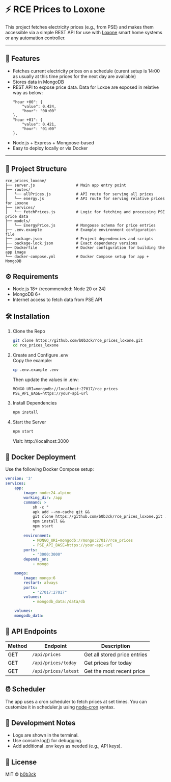 # ⚡ RCE Prices to Loxone

This project fetches electricity prices (e.g., from PSE) and makes them accessible via a simple REST API for use with [Loxone](https://www.loxone.com/) smart home systems or any automation controller.

---

## 🚀 Features

- Fetches current electricity prices on a schedule (curent setup is 14:00 as usually at this time prices for the next day are available)
- Stores data in MongoDB
- REST API to expose price data. Data for Loxoe are exposed in relative way as below:
    ```
    "hour +00": {
        "value": 0.424,
        "hour": "00:00"
    },
    "hour +01": {
        "value": 0.421,
        "hour": "01:00"
    },
    ```
- Node.js + Express + Mongoose-based
- Easy to deploy locally or via Docker

---

## 📁 Project Structure

```text
rce_prices_loxone/
├── server.js                  # Main app entry point
├── routes/
│   └── allPrices.js           # API route for serving all prices
│   └── energy.js              # API route for serving relative prices for Loxone
├── services/
│   └── fetchPrices.js         # Logic for fetching and processing PSE price data
├── models/
│   └── EnergyPrice.js         # Mongoose schema for price entries
├── .env.example               # Example environment configuration file
├── package.json               # Project dependencies and scripts
├── package-lock.json          # Exact dependency versions
├── Dockerfile                 # Docker configuration for building the app image
└── docker-compose.yml         # Docker Compose setup for app + MongoDB
```
## ⚙️ Requirements

- Node.js 18+ (recommended: Node 20 or 24)
- MongoDB 6+
- Internet access to fetch data from PSE API

## 🛠 Installation

1. Clone the Repo
    ```bash
    git clone https://github.com/b0b3ck/rce_prices_loxone.git
    cd rce_prices_loxone
    ```
2. Create and Configure .env\
Copy the example:
    ```bash
    cp .env.example .env
    ```
    Then update the values in .env:
    ```env
    MONGO_URI=mongodb://localhost:27017/rce_prices
    PSE_API_BASE=https://your-api-url
    ```
3. Install Dependencies
    ```bash
    npm install
    ```
4. Start the Server
    ```bash
    npm start
    ```
    Visit: http://localhost:3000

## 🐳 Docker Deployment
Use the following Docker Compose setup:
```yaml
version: '3'
services:
    app:
        image: node:24-alpine
        working_dir: /app
        command: >
            sh -c "
            apk add --no-cache git &&
            git clone https://github.com/b0b3ck/rce_prices_loxone.git . &&
            npm install &&
            npm start
            "
        environment:
            - MONGO_URI=mongodb://mongo:27017/rce_prices
            - PSE_API_BASE=https://your-api-url
        ports:
            - "3000:3000"
        depends_on:
            - mongo

    mongo:
        image: mongo:6
        restart: always
        ports:
            - "27017:27017"
        volumes:
            - mongodb_data:/data/db

    volumes:
    mongodb_data:
```

## 📡 API Endpoints

| Method | Endpoint             | Description                  |
| ------ | -------------------- | ---------------------------- |
| GET    | `/api/prices`        | Get all stored price entries |
| GET    | `/api/prices/today`  | Get prices for today         |
| GET    | `/api/prices/latest` | Get the most recent price    |

## ⏰ Scheduler

The app uses a cron scheduler to fetch prices at set times.
You can customize it in scheduler.js using [node-cron](https://www.npmjs.com/package/node-cron) syntax.

## 🐞 Development Notes

- Logs are shown in the terminal.
- Use console.log() for debugging.
- Add additional .env keys as needed (e.g., API keys).

## 📃 License

MIT © [b0b3ck](https://github.com/b0b3ck)